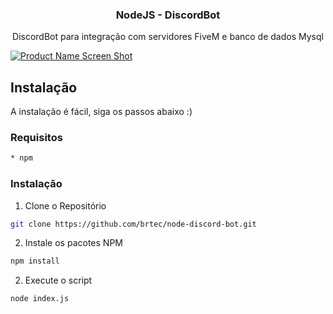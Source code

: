 
<!-- PROJECT LOGO -->

<p align="center">
  

  <h3 align="center">NodeJS - DiscordBot</h3>

  <p align="center">
    DiscordBot para integração com servidores FiveM e banco de dados Mysql
    <br />
  </p>
</p>

[![Product Name Screen Shot][product-screenshot]]()

<!-- GETTING STARTED -->
## Instalação

A instalação é fácil, siga os passos abaixo :)

### Requisitos
```sh
* npm
```

### Instalação

1. Clone o Repositório
```sh
git clone https://github.com/brtec/node-discord-bot.git
```

2. Instale os pacotes NPM
```sh
npm install
```

2. Execute o script
```sh
node index.js
```

[product-screenshot]: https://cdn.discordapp.com/attachments/761310924292096000/774772451526574120/unknown.png